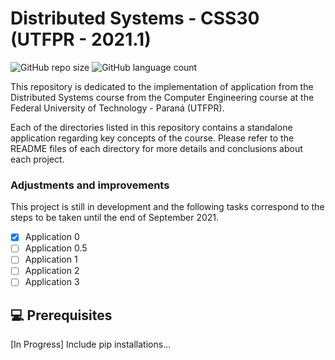 # Distributed Systems - CSS30 (UTFPR - 2021.1)

![GitHub repo size](https://img.shields.io/github/repo-size/mglucas/SD?style=for-the-badge)
![GitHub language count](https://img.shields.io/github/languages/count/mglucas/SD?style=for-the-badge)

This repository is dedicated to the implementation of application from the Distributed Systems course from the Computer Engineering course at the Federal University of Technology - Paraná (UTFPR).

Each of the directories listed in this repository contains a standalone application regarding key concepts of the course. Please refer to the README files of each directory for more details and conclusions about each project.

### Adjustments and improvements

This project is still in development and the following tasks correspond to the steps to be taken until the end of September 2021.

- [x] Application 0
- [ ] Application 0.5
- [ ] Application 1
- [ ] Application 2
- [ ] Application 3

## 💻 Prerequisites

[In Progress] Include pip installations...
